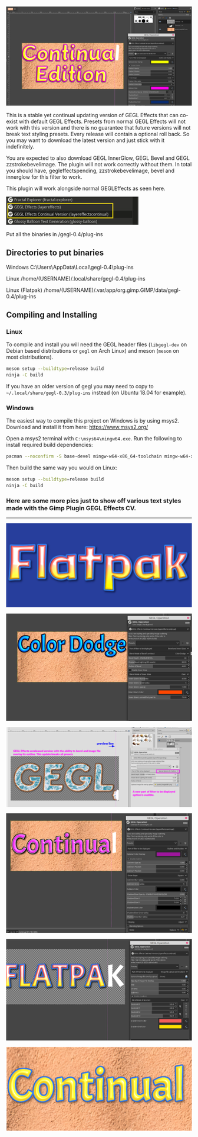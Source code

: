![image preview](/Image_previews/changes_GEGL_Effects_continual.png  )


This is a stable yet continual updating version of GEGL Effects that can co-exist with default GEGL Effects. Presets from normal GEGL Effects will not work with this version and there is no guarantee that future versions 
will not break text styling presets. Every release will contain a optional roll back.
So you may want to download the latest version and just stick with it indefinitely. 



You are expected to also download GEGL InnerGlow, GEGL Bevel and  GEGL zzstrokebevelimage. The plugin will not work correctly without them.
In total you should have, gegleffectspending, zzstrokebevelimage, bevel and innerglow for this filter to work.  

This plugin will work alongside normal GEGLEffects as seen here.

![image preview](coexisting_plugins.jpg  )


Put all the binaries in /gegl-0.4/plug-ins



## Directories to put binaries

Windows C:\Users<YOUR NAME>\AppData\Local\gegl-0.4\plug-ins

Linux /home/(USERNAME)/.local/share/gegl-0.4/plug-ins

Linux (Flatpak) /home/(USERNAME)/.var/app/org.gimp.GIMP/data/gegl-0.4/plug-ins


## Compiling and Installing

### Linux

To compile and install you will need the GEGL header files (`libgegl-dev` on
Debian based distributions or `gegl` on Arch Linux) and meson (`meson` on
most distributions).

```bash
meson setup --buildtype=release build
ninja -C build

```

If you have an older version of gegl you may need to copy to `~/.local/share/gegl-0.3/plug-ins`
instead (on Ubuntu 18.04 for example).



### Windows

The easiest way to compile this project on Windows is by using msys2.  Download
and install it from here: https://www.msys2.org/

Open a msys2 terminal with `C:\msys64\mingw64.exe`.  Run the following to
install required build dependencies:

```bash
pacman --noconfirm -S base-devel mingw-w64-x86_64-toolchain mingw-w64-x86_64-meson mingw-w64-x86_64-gegl
```

Then build the same way you would on Linux:

```bash
meson setup --buildtype=release build
ninja -C build
```


### Here are some more pics just to show off various text styles made with the Gimp Plugin GEGL Effects CV.
----------------

![image preview](/Image_previews/generated_text_style.png  )

![image preview](/Image_previews/changes_continual_color_dodge_bevel.png   )

![image preview](/Image_previews/changes_bevel_outline_and_.image_overlay.png   )

![image preview](/Image_previews/continual_pink.png    )


![image preview](/Image_previews/flatpak2.png    )

![image preview](/Image_previews/example_preset.png    )


